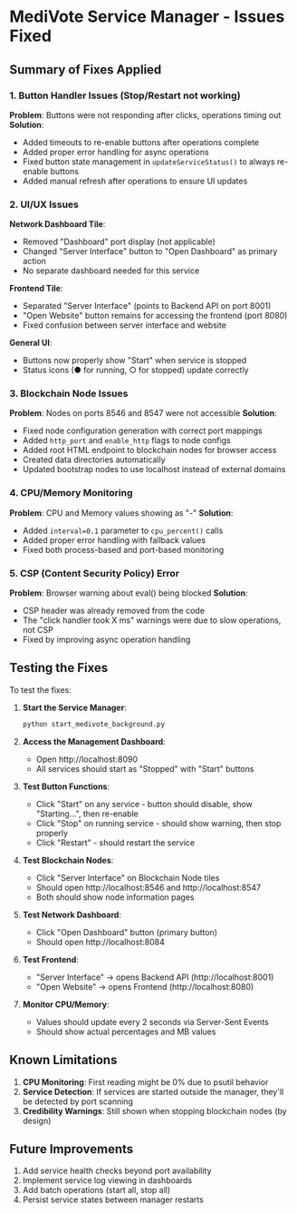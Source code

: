 # MediVote Service Manager - Issues Fixed

## Summary of Fixes Applied

### 1. Button Handler Issues (Stop/Restart not working)
**Problem**: Buttons were not responding after clicks, operations timing out
**Solution**:
- Added timeouts to re-enable buttons after operations complete
- Added proper error handling for async operations
- Fixed button state management in `updateServiceStatus()` to always re-enable buttons
- Added manual refresh after operations to ensure UI updates

### 2. UI/UX Issues
**Network Dashboard Tile**:
- Removed "Dashboard" port display (not applicable)
- Changed "Server Interface" button to "Open Dashboard" as primary action
- No separate dashboard needed for this service

**Frontend Tile**:
- Separated "Server Interface" (points to Backend API on port 8001)
- "Open Website" button remains for accessing the frontend (port 8080)
- Fixed confusion between server interface and website

**General UI**:
- Buttons now properly show "Start" when service is stopped
- Status icons (● for running, ○ for stopped) update correctly

### 3. Blockchain Node Issues
**Problem**: Nodes on ports 8546 and 8547 were not accessible
**Solution**:
- Fixed node configuration generation with correct port mappings
- Added `http_port` and `enable_http` flags to node configs
- Added root HTML endpoint to blockchain nodes for browser access
- Created data directories automatically
- Updated bootstrap nodes to use localhost instead of external domains

### 4. CPU/Memory Monitoring
**Problem**: CPU and Memory values showing as "-"
**Solution**:
- Added `interval=0.1` parameter to `cpu_percent()` calls
- Added proper error handling with fallback values
- Fixed both process-based and port-based monitoring

### 5. CSP (Content Security Policy) Error
**Problem**: Browser warning about eval() being blocked
**Solution**:
- CSP header was already removed from the code
- The "click handler took X ms" warnings were due to slow operations, not CSP
- Fixed by improving async operation handling

## Testing the Fixes

To test the fixes:

1. **Start the Service Manager**:
   ```bash
   python start_medivote_background.py
   ```

2. **Access the Management Dashboard**:
   - Open http://localhost:8090
   - All services should start as "Stopped" with "Start" buttons

3. **Test Button Functions**:
   - Click "Start" on any service - button should disable, show "Starting...", then re-enable
   - Click "Stop" on running service - should show warning, then stop properly
   - Click "Restart" - should restart the service

4. **Test Blockchain Nodes**:
   - Click "Server Interface" on Blockchain Node tiles
   - Should open http://localhost:8546 and http://localhost:8547
   - Both should show node information pages

5. **Test Network Dashboard**:
   - Click "Open Dashboard" button (primary button)
   - Should open http://localhost:8084

6. **Test Frontend**:
   - "Server Interface" → opens Backend API (http://localhost:8001)
   - "Open Website" → opens Frontend (http://localhost:8080)

7. **Monitor CPU/Memory**:
   - Values should update every 2 seconds via Server-Sent Events
   - Should show actual percentages and MB values

## Known Limitations

1. **CPU Monitoring**: First reading might be 0% due to psutil behavior
2. **Service Detection**: If services are started outside the manager, they'll be detected by port scanning
3. **Credibility Warnings**: Still shown when stopping blockchain nodes (by design)

## Future Improvements

1. Add service health checks beyond port availability
2. Implement service log viewing in dashboards
3. Add batch operations (start all, stop all)
4. Persist service states between manager restarts 